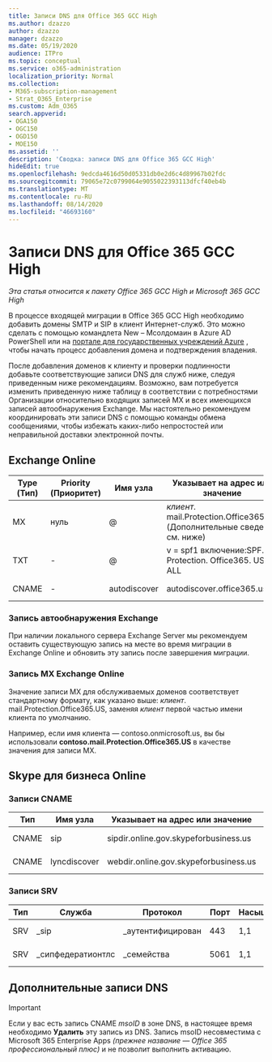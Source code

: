 ```yaml
---
title: Записи DNS для Office 365 GCC High
ms.author: dzazzo
author: dzazzo
manager: dzazzo
ms.date: 05/19/2020
audience: ITPro
ms.topic: conceptual
ms.service: o365-administration
localization_priority: Normal
ms.collection:
- M365-subscription-management
- Strat_O365_Enterprise
ms.custom: Adm_O365
search.appverid:
- OGA150
- OGC150
- OGD150
- MOE150
ms.assetid: ''
description: 'Сводка: записи DNS для Office 365 GCC High'
hideEdit: true
ms.openlocfilehash: 9edcda4616d50d05331db0e2d6c4d89967b02fdc
ms.sourcegitcommit: 79065e72c0799064e9055022393113dfcf40eb4b
ms.translationtype: MT
ms.contentlocale: ru-RU
ms.lasthandoff: 08/14/2020
ms.locfileid: "46693160"
---
```

# <a name="dns-records-for-office-365-gcc-high"></a>Записи DNS для Office 365 GCC High

*Эта статья относится к пакету Office 365 GCC High и Microsoft 365 GCC High*

В процессе входящей миграции в Office 365 GCC High необходимо добавить домены SMTP и SIP в клиент Интернет-служб.  Это можно сделать с помощью командлета New – Мсолдомаин в Azure AD PowerShell или на [портале для государственных учреждений Azure](https://portal.azure.us) , чтобы начать процесс добавления домена и подтверждения владения.

После добавления доменов к клиенту и проверки подлинности добавьте соответствующие записи DNS для служб ниже, следуя приведенным ниже рекомендациям.  Возможно, вам потребуется изменить приведенную ниже таблицу в соответствии с потребностями Организации относительно входящих записей MX и всех имеющихся записей автообнаружения Exchange.  Мы настоятельно рекомендуем координировать эти записи DNS с помощью команды обмена сообщениями, чтобы избежать каких-либо непростостей или неправильной доставки электронной почты.

## <a name="exchange-online"></a>Exchange Online

| Type (Тип) | Priority (Приоритет) | Имя узла | Указывает на адрес или значение | TTL |
| --- | --- | --- | --- | --- |
| MX | нуль | @ | *клиент*. mail.Protection.Office365.US (Дополнительные сведения см. ниже) | 1 Hour |
| TXT | - | @ | v = spf1 включение:SPF. Protection. Office365. US — ALL | 1 час |
| CNAME | - | autodiscover | autodiscover.office365.us | 1 Hour |

### <a name="exchange-autodiscover-record"></a>Запись автообнаружения Exchange

При наличии локального сервера Exchange Server мы рекомендуем оставить существующую запись на месте во время миграции в Exchange Online и обновить эту запись после завершения миграции. 

### <a name="exchange-online-mx-record"></a>Запись MX Exchange Online

Значение записи MX для обслуживаемых доменов соответствует стандартному формату, как указано выше: *клиент*. mail.Protection.Office365.US, заменяя *клиент* первой частью имени клиента по умолчанию.

Например, если имя клиента — contoso.onmicrosoft.us, вы бы использовали **contoso.mail.Protection.Office365.US** в качестве значения для записи MX.

## <a name="skype-for-business-online"></a>Skype для бизнеса Online

### <a name="cname-records"></a>Записи CNAME

| Тип | Имя узла | Указывает на адрес или значение | TTL |
| --- | --- | --- | --- |
| CNAME | sip | sipdir.online.gov.skypeforbusiness.us | 1 час |
| CNAME | lyncdiscover | webdir.online.gov.skypeforbusiness.us | 1 Hour |

### <a name="srv-records"></a>Записи SRV

| Тип | Служба | Протокол | Порт | Насыщенность | Priority | Имя | Target | TTL |
| --- | --- | --- | --- | --- | --- | --- | --- | --- |
| SRV | \_sip | \_аутентифицирован | 443 | 1,1 | 100 | @ | sipdir.online.gov.skypeforbusiness.us | 1 час |
| SRV | \_сипфедератионтлс | \_семейства | 5061 | 1,1 | 100 | @ | sipfed.online.gov.skypeforbusiness.us | 1 Hour |

## <a name="additional-dns-records"></a>Дополнительные записи DNS

> [!IMPORTANT]
> Если у вас есть запись CNAME *msoID* в зоне DNS, в настоящее время необходимо **Удалить** эту запись из DNS.  Запись msoID несовместима с Microsoft 365 Enterprise Apps *(прежнее название — Office 365 профессиональный плюс)* и не позволит выполнить активацию.
